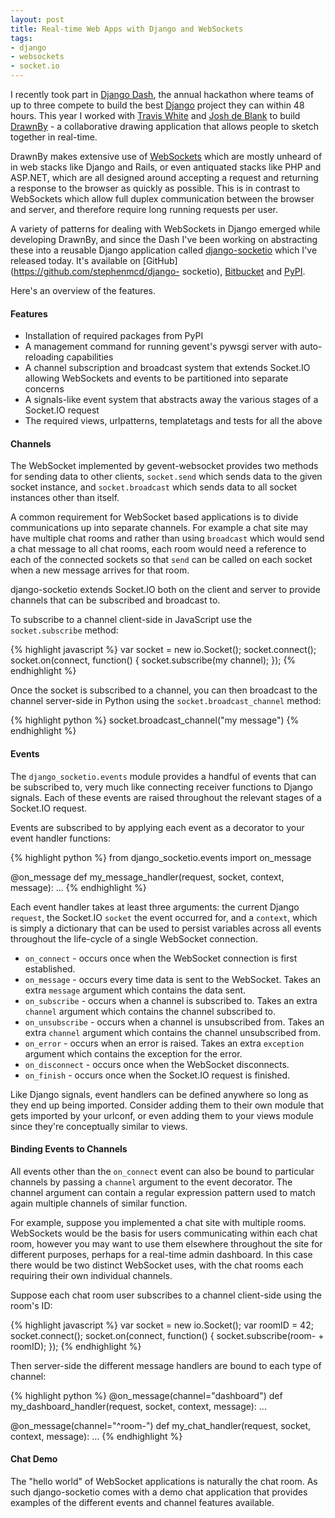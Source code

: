 ```yaml
---
layout: post
title: Real-time Web Apps with Django and WebSockets
tags:
- django
- websockets
- socket.io
---
```

I recently took part in [Django Dash](http://djangodash.com), the annual
hackathon where teams of up to three compete to build the best
[Django](http://djangoproject.com) project they can within 48 hours. This year
I worked with [Travis White](http://www.traviswhite.com.au/) and [Josh de
Blank](http://joshdeblank.com/) to build [DrawnBy](http://drawnby.jupo.org) -
a collaborative drawing application that allows people to sketch together in
real-time.

DrawnBy makes extensive use of
[WebSockets](http://en.wikipedia.org/wiki/WebSockets) which are mostly unheard
of in web stacks like Django and Rails, or even antiquated stacks like PHP and
ASP.NET, which are all designed around accepting a request and returning a
response to the browser as quickly as possible. This is in contrast to
WebSockets which allow full duplex communication between the browser and
server, and therefore require long running requests per user.

A variety of patterns for dealing with WebSockets in Django emerged while
developing DrawnBy, and since the Dash I've been working on abstracting these
into a reusable Django application called [django-socketio](https://github.com/stephenmcd/django-socketio) which I've released
today. It's available on [GitHub](https://github.com/stephenmcd/django-
socketio), [Bitbucket](https://bitbucket.org/stephenmcd/django-socketio) and
[PyPI](http://pypi.python.org/pypi/django-socketio/).

Here's an overview of the features.

#### Features

  * Installation of required packages from PyPI
  * A management command for running gevent's pywsgi server with auto-reloading capabilities
  * A channel subscription and broadcast system that extends Socket.IO allowing WebSockets and events to be partitioned into separate concerns
  * A signals-like event system that abstracts away the various stages of a Socket.IO request
  * The required views, urlpatterns, templatetags and tests for all the above

#### Channels

The WebSocket implemented by gevent-websocket provides two methods for sending
data to other clients, `socket.send` which sends data to the given socket
instance, and `socket.broadcast` which sends data to all socket instances
other than itself.

A common requirement for WebSocket based applications is to divide
communications up into separate channels. For example a chat site may have
multiple chat rooms and rather than using `broadcast` which would send a chat
message to all chat rooms, each room would need a reference to each of the
connected sockets so that `send` can be called on each socket when a new
message arrives for that room.

django-socketio extends Socket.IO both on the client and server to provide
channels that can be subscribed and broadcast to.

To subscribe to a channel client-side in JavaScript use the `socket.subscribe`
method:

{% highlight javascript %}
var socket = new io.Socket();
socket.connect();
socket.on(connect, function() {
    socket.subscribe(my channel);
});
{% endhighlight %}

Once the socket is subscribed to a channel, you can then broadcast to the
channel server-side in Python using the `socket.broadcast_channel` method:

{% highlight python %}
socket.broadcast_channel("my message")
{% endhighlight %}

#### Events

The `django_socketio.events` module provides a handful of events that can be
subscribed to, very much like connecting receiver functions to Django signals.
Each of these events are raised throughout the relevant stages of a Socket.IO
request.

Events are subscribed to by applying each event as a decorator to your event
handler functions:

{% highlight python %}
from django_socketio.events import on_message

@on_message
def my_message_handler(request, socket, context, message):
    ...
{% endhighlight %}

Each event handler takes at least three arguments: the current Django
`request`, the Socket.IO `socket` the event occurred for, and a `context`,
which is simply a dictionary that can be used to persist variables across all
events throughout the life-cycle of a single WebSocket connection.

  * `on_connect` - occurs once when the WebSocket connection is first established.
  * `on_message` - occurs every time data is sent to the WebSocket. Takes an extra `message` argument which contains the data sent.
  * `on_subscribe` - occurs when a channel is subscribed to. Takes an extra `channel` argument which contains the channel subscribed to.
  * `on_unsubscribe` - occurs when a channel is unsubscribed from. Takes an extra `channel` argument which contains the channel unsubscribed from.
  * `on_error` - occurs when an error is raised. Takes an extra `exception` argument which contains the exception for the error.
  * `on_disconnect` - occurs once when the WebSocket disconnects.
  * `on_finish` - occurs once when the Socket.IO request is finished.

Like Django signals, event handlers can be defined anywhere so long as they
end up being imported. Consider adding them to their own module that gets
imported by your urlconf, or even adding them to your views module since
they're conceptually similar to views.

#### Binding Events to Channels

All events other than the `on_connect` event can also be bound to particular
channels by passing a `channel` argument to the event decorator. The channel
argument can contain a regular expression pattern used to match again multiple
channels of similar function.

For example, suppose you implemented a chat site with multiple rooms.
WebSockets would be the basis for users communicating within each chat room,
however you may want to use them elsewhere throughout the site for different
purposes, perhaps for a real-time admin dashboard. In this case there would be
two distinct WebSocket uses, with the chat rooms each requiring their own
individual channels.

Suppose each chat room user subscribes to a channel client-side using the
room's ID:

{% highlight javascript %}
var socket = new io.Socket();
var roomID = 42;
socket.connect();
socket.on(connect, function() {
    socket.subscribe(room- + roomID);
});
{% endhighlight %}

Then server-side the different message handlers are bound to each type of
channel:

{% highlight python %}
@on_message(channel="dashboard")
def my_dashboard_handler(request, socket, context, message):
    ...

@on_message(channel="^room-")
def my_chat_handler(request, socket, context, message):
    ...
{% endhighlight %}

#### Chat Demo

The "hello world" of WebSocket applications is naturally the chat room. As
such django-socketio comes with a demo chat application that provides examples
of the different events and channel features available.
